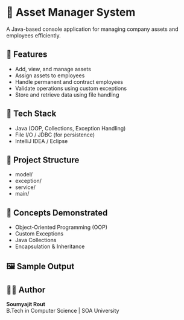 # 🏢 Asset Manager System

A Java-based console application for managing company assets and employees efficiently.

## 🚀 Features
- Add, view, and manage assets
- Assign assets to employees
- Handle permanent and contract employees
- Validate operations using custom exceptions
- Store and retrieve data using file handling

## 🧩 Tech Stack
- Java (OOP, Collections, Exception Handling)
- File I/O / JDBC (for persistence)
- IntelliJ IDEA / Eclipse

## 📂 Project Structure
- model/
- exception/
- service/
- main/

## 🧠 Concepts Demonstrated
- Object-Oriented Programming (OOP)
- Custom Exceptions
- Java Collections
- Encapsulation & Inheritance

## 🖼️ Sample Output

## 👨‍💻 Author
**Soumyajit Rout**  
B.Tech in Computer Science | SOA University